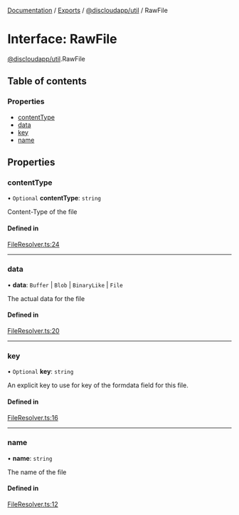 [Documentation](../README.md) / [Exports](../modules.md) / [@discloudapp/util](../modules/discloudapp_util.md) / RawFile

# Interface: RawFile

[@discloudapp/util](../modules/discloudapp_util.md).RawFile

## Table of contents

### Properties

- [contentType](discloudapp_util.RawFile.md#contenttype)
- [data](discloudapp_util.RawFile.md#data)
- [key](discloudapp_util.RawFile.md#key)
- [name](discloudapp_util.RawFile.md#name)

## Properties

### contentType

• `Optional` **contentType**: `string`

Content-Type of the file

#### Defined in

[FileResolver.ts:24](https://github.com/discloud/discloud.app/blob/ee3bbd2/packages/util/src/FileResolver.ts#L24)

___

### data

• **data**: `Buffer` \| `Blob` \| `BinaryLike` \| `File`

The actual data for the file

#### Defined in

[FileResolver.ts:20](https://github.com/discloud/discloud.app/blob/ee3bbd2/packages/util/src/FileResolver.ts#L20)

___

### key

• `Optional` **key**: `string`

An explicit key to use for key of the formdata field for this file.

#### Defined in

[FileResolver.ts:16](https://github.com/discloud/discloud.app/blob/ee3bbd2/packages/util/src/FileResolver.ts#L16)

___

### name

• **name**: `string`

The name of the file

#### Defined in

[FileResolver.ts:12](https://github.com/discloud/discloud.app/blob/ee3bbd2/packages/util/src/FileResolver.ts#L12)
